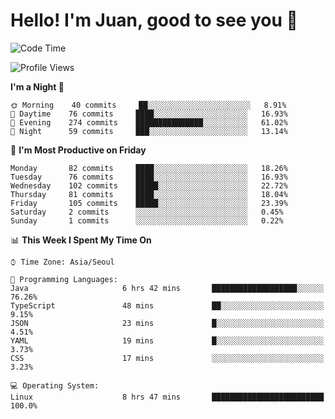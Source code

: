 # Hello! I'm Juan, good to see you 👋

<!--
**Y-k-Y/Y-k-Y** is a ✨ _special_ ✨ repository because its `README.md` (this file) appears on your GitHub profile.

Here are some ideas to get you started:

- 🔭 I’m currently working on ...
- 🌱 I’m currently learning ...
- 👯 I’m looking to collaborate on ...
- 🤔 I’m looking for help with ...
- 💬 Ask me about ...
- 📫 How to reach me: ...
- 😄 Pronouns: ...
- ⚡ Fun fact: ...
-->
<!--
![Profile views](https://gpvc.arturio.dev/Y-k-Y)

[![Omid Nikrah StackOverflow](https://github-readme-stackoverflow.vercel.app/?userID=9517076)](https://stackoverflow.com/users/9517076/i-have-10-fingers)
-->

<!--START_SECTION:waka-->
![Code Time](http://img.shields.io/badge/Code%20Time-802%20hrs%2036%20mins-blue)

![Profile Views](http://img.shields.io/badge/Profile%20Views-0-blue)

**I'm a Night 🦉** 

```text
🌞 Morning    40 commits     ██░░░░░░░░░░░░░░░░░░░░░░░   8.91% 
🌆 Daytime    76 commits     ████░░░░░░░░░░░░░░░░░░░░░   16.93% 
🌃 Evening    274 commits    ███████████████░░░░░░░░░░   61.02% 
🌙 Night      59 commits     ███░░░░░░░░░░░░░░░░░░░░░░   13.14%

```
📅 **I'm Most Productive on Friday** 

```text
Monday       82 commits     ████░░░░░░░░░░░░░░░░░░░░░   18.26% 
Tuesday      76 commits     ████░░░░░░░░░░░░░░░░░░░░░   16.93% 
Wednesday    102 commits    █████░░░░░░░░░░░░░░░░░░░░   22.72% 
Thursday     81 commits     ████░░░░░░░░░░░░░░░░░░░░░   18.04% 
Friday       105 commits    █████░░░░░░░░░░░░░░░░░░░░   23.39% 
Saturday     2 commits      ░░░░░░░░░░░░░░░░░░░░░░░░░   0.45% 
Sunday       1 commits      ░░░░░░░░░░░░░░░░░░░░░░░░░   0.22%

```


📊 **This Week I Spent My Time On** 

```text
⌚︎ Time Zone: Asia/Seoul

💬 Programming Languages: 
Java                     6 hrs 42 mins       ███████████████████░░░░░░   76.26% 
TypeScript               48 mins             ██░░░░░░░░░░░░░░░░░░░░░░░   9.15% 
JSON                     23 mins             █░░░░░░░░░░░░░░░░░░░░░░░░   4.51% 
YAML                     19 mins             █░░░░░░░░░░░░░░░░░░░░░░░░   3.73% 
CSS                      17 mins             ░░░░░░░░░░░░░░░░░░░░░░░░░   3.23%

💻 Operating System: 
Linux                    8 hrs 47 mins       █████████████████████████   100.0%

```


<!--END_SECTION:waka-->
